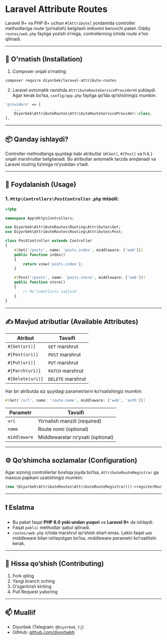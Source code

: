 # Laravel Attribute Routes

Laravel 9+ va PHP 8+ uchun `#[Attribute]` yordamida controller methodlariga route (yo‘nalish) belgilash imkonini beruvchi paket. Oddiy `routes/web.php` fayliga yozish o‘rniga, controllerning ichida route e'lon qilinadi.

---

## 🔧 O'rnatish (Installation)

1. Composer orqali o‘rnating:
```bash
composer require diyorbek/laravel-attribute-routes
```

2. Laravel avtomatik ravishda `AttributeRouteServiceProvider`ni yuklaydi. Agar kerak bo‘lsa, `config/app.php` fayliga qo‘lda qo‘shishingiz mumkin:
```php
'providers' => [
    ...
    Diyorbek\AttributeRoutes\AttributeRouteServiceProvider::class,
],
```

---

## 📦 Qanday ishlaydi?

Controller methodlariga quyidagi kabi atributlar (`#[Get]`, `#[Post]` va h.k.) orqali marshrutlar belgilanadi. Bu atributlar avtomatik tarzda aniqlanadi va Laravel routing tizimiga ro‘yxatdan o‘tadi.

---

## 🧪 Foydalanish (Usage)

### 1. `Http\Controllers\PostController.php` misoli:

```php
<?php

namespace App\Http\Controllers;

use Diyorbek\AttributeRoutes\Routing\Attributes\Get;
use Diyorbek\AttributeRoutes\Routing\Attributes\Post;

class PostController extends Controller
{
    #[Get('/posts', name: 'posts.index', middleware: ['web'])]
    public function index()
    {
        return view('posts.index');
    }

    #[Post('/posts', name: 'posts.store', middleware: ['web'])]
    public function store()
    {
        // Ma'lumotlarni saqlash
    }
}
```

---

## ✍️ Mavjud atributlar (Available Attributes)

| Atribut | Tavsifi |
|--------|---------|
| `#[Get(uri)]` | `GET` marshrut |
| `#[Post(uri)]` | `POST` marshrut |
| `#[Put(uri)]` | `PUT` marshrut |
| `#[Parch(uri)]` | `PATCH` marshrut |
| `#[Delete(uri)]` | `DELETE` marshrut |

Har bir atributda siz quyidagi parametrlarni ko‘rsatishingiz mumkin:

```php
#[Get('/url', name: 'route.name', middleware: ['web', 'auth'])]
```

| Parametr | Tavsifi |
|----------|---------|
| `uri` | Yo‘nalish manzili (required) |
| `name` | Route nomi (optional) |
| `middleware` | Middlewarelar ro‘yxati (optional) |

---

## ⚙️ Qo‘shimcha sozlamalar (Configuration)

Agar sizning controllerlar boshqa joyda bo‘lsa, `AttributeRouteRegistrar` ga maxsus papkani uzatishingiz mumkin:

```php
(new \Diyorbek\AttributeRoutes\AttributeRouteRegistrar())->registerRoutes(app_path('Custom/Controllers'));
```

---

## ❗ Eslatma

- Bu paket faqat **PHP 8.0 yoki undan yuqori** va **Laravel 9+** da ishlaydi.
- Faqat `public` methodlar qabul qilinadi.
- `routes/web.php` ichida marshrut qo‘shish shart emas. Lekin faqat `web` middleware bilan ishlayotgan bo‘lsa, middleware parametri ko‘rsatilishi kerak.

---

## 🤝 Hissa qo‘shish (Contributing)

1. Fork qiling
2. Yangi branch oching
3. O‘zgartirish kiriting
4. Pull Request yuboring

---

## 📫 Muallif

- Diyorbek (Telegram: `@Diyorbek_tj`)
- GitHub: [github.com/diyorbektj](https://github.com/diyorbektj)